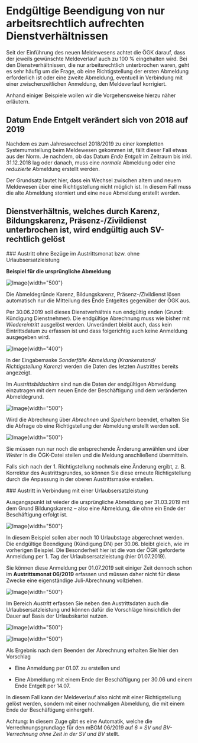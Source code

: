# Endgültige Beendigung von nur arbeitsrechtlich aufrechten Dienstverhältnissen

Seit der Einführung des neuen Meldewesens achtet die ÖGK darauf, dass der jeweils gewünschte Meldeverlauf auch zu 100 % eingehalten wird. Bei den Dienstverhältnissen, die nur arbeitsrechtlich unterbrochen waren, geht es sehr häufig um die Frage, ob eine Richtigstellung der ersten Abmeldung erforderlich ist oder eine zweite Abmeldung, eventuell in Verbindung mit einer zwischenzeitlichen Anmeldung, den Meldeverlauf korrigiert.

Anhand einiger Beispiele wollen wir die Vorgehensweise hierzu näher erläutern.

## Datum Ende Entgelt verändert sich von 2018 auf 2019

Nachdem es zum Jahreswechsel 2018/2019 zu einer kompletten Systemumstellung beim Meldewesen gekommen ist, fällt dieser Fall etwas aus der Norm. Je nachdem, ob das Datum *Ende Entgelt* im Zeitraum bis inkl. 31.12.2018 lag oder danach, muss eine *normale* Abmeldung oder eine *reduzierte* Abmeldung erstellt werden.

Der Grundsatz lautet hier, dass ein Wechsel zwischen altem und neuem Meldewesen über eine Richtigstellung nicht möglich ist. In diesem Fall muss die alte Abmeldung storniert und eine neue Abmeldung erstellt werden.

## Dienstverhältnis, welches durch Karenz, Bildungskarenz, Präsenz-/Zivildienst unterbrochen ist, wird endgültig auch SV-rechtlich gelöst

### Austritt ohne Bezüge im Austrittsmonat bzw. ohne Urlaubsersatzleistung

**Beispiel für die ursprüngliche Abmeldung**

![Image](<img/image529.png>){width="500"}

Die Abmeldegründe Karenz, Bildungskarenz, Präsenz-/Zivildienst lösen automatisch nur die Mitteilung des Ende Entgeltes gegenüber der ÖGK aus.

Per 30.06.2019 soll dieses Dienstverhältnis nun endgültig enden (Grund: Kündigung Dienstnehmer). Die endgültige Abrechnung muss wie bisher mit *Wiedereintritt* ausgelöst werden. Unverändert bleibt auch, dass kein Eintrittsdatum zu erfassen ist und dass folgerichtig auch keine Anmeldung ausgegeben wird.

![Image](<img/image530.png>){width="400"}

In der Eingabemaske *Sonderfälle Abmeldung (Krankenstand/ Richtigstellung Karenz)* werden die Daten des letzten Austrittes bereits angezeigt.

Im *Austrittsbildschirm* sind nun die Daten der endgültigen Abmeldung einzutragen mit dem neuen Ende der Beschäftigung und dem veränderten Abmeldegrund.

![Image](<img/image531.png>){width="500"}

Wird die Abrechnung über *Abrechnen* und *Speichern* beendet, erhalten Sie die Abfrage ob eine Richtigstellung der Abmeldung erstellt werden soll.

![Image](<img/image532.png>){width="500"}

Sie müssen nun nur noch die entsprechende Änderung anwählen und über *Weiter* in die ÖGK-Datei stellen und die Meldung anschließend übermitteln.

Falls sich nach der 1. Richtigstellung nochmals eine Änderung ergibt, z. B. Korrektur des Austrittsgrundes, so können Sie diese erneute Richtigstellung durch die Anpassung in der oberen Austrittsmaske erstellen.

### Austritt in Verbindung mit einer Urlaubsersatzleistung

Ausgangspunkt ist wieder die ursprüngliche Abmeldung per 31.03.2019 mit dem Grund Bildungskarenz – also eine Abmeldung, die ohne ein Ende der Beschäftigung erfolgt ist.

![Image](<img/image529.png>){width="500"}

In diesem Beispiel sollen aber noch 10 Urlaubstage abgerechnet werden. Die endgültige Beendigung (Kündigung DN) per 30.06. bleibt gleich, wie im vorherigen Beispiel. Die Besonderheit hier ist die von der ÖGK geforderte Anmeldung per 1. Tag der Urlaubsersatzleistung (hier 01.07.2019).

Sie können diese Anmeldung per 01.07.2019 seit einiger Zeit dennoch schon im **Austrittsmonat 06/2019** erfassen und müssen daher nicht für diese Zwecke eine eigenständige Juli-Abrechnung vollziehen.

![Image](<img/image533.png>){width="500"}

Im Bereich *Austritt* erfassen Sie neben den Austrittsdaten auch die Urlaubsersatzleistung und können dafür die Vorschläge hinsichtlich der Dauer auf Basis der Urlaubskartei nutzen.

![Image](<img/image534.png>){width="500"}

![Image](<img/image535.png>){width="500"}

Als Ergebnis nach dem Beenden der Abrechnung erhalten Sie hier den Vorschlag

- Eine Anmeldung per 01.07. zu erstellen und

- Eine Abmeldung mit einem Ende der Beschäftigung per 30.06 und einem Ende Entgelt per 14.07.

In diesem Fall kann der Meldeverlauf also nicht mit einer Richtigstellung gelöst werden, sondern mit einer nochmaligen Abmeldung, die mit einem Ende der Beschäftigung einhergeht.

Achtung: In diesem Zuge gibt es eine Automatik, welche die Verrechnungsgrundlage für den mBGM 06/2019 auf *6 = SV und BV-Verrechnung ohne Zeit in der SV und BV* stellt.
